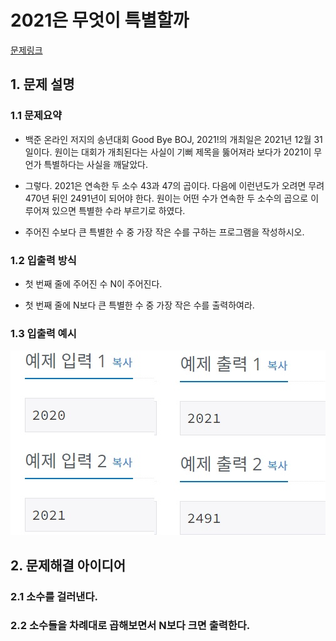# 2021은 무엇이 특별할까
[문제링크](https://www.acmicpc.net/problem/24039)

## 1. 문제 설명

### 1.1 문제요약
- 백준 온라인 저지의 송년대회 Good Bye BOJ, 2021!의 개최일은 2021년 12월 31일이다. 원이는 대회가 개최된다는 사실이 기뻐 제목을 뚫어져라 보다가 2021이 무언가 특별하다는 사실을 깨달았다.

- 그렇다. 2021은 연속한 두 소수 43과 47의 곱이다. 다음에 이런년도가 오려면 무려 470년 뒤인 2491년이 되어야 한다. 원이는 어떤 수가 연속한 두 소수의 곱으로 이루어져 있으면 특별한 수라 부르기로 하였다.

- 주어진 수보다 큰 특별한 수 중 가장 작은 수를 구하는 프로그램을 작성하시오.

### 1.2 입출력 방식 
- 첫 번째 줄에 주어진 수 N이 주어진다.

- 첫 번째 줄에 N보다 큰 특별한 수 중 가장 작은 수를 출력하여라.
### 1.3 입출력 예시
<img src='2021은무엇이특별할까.jpg'>


## 2. 문제해결 아이디어

### 2.1 소수를 걸러낸다.

### 2.2 소수들을 차례대로 곱해보면서 N보다 크면 출력한다.